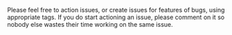 Please feel free to action issues, or create issues for features of bugs, using appropriate tags. If you do start actioning an issue, please comment on it so nobody else wastes their time working on the same issue.
